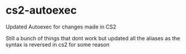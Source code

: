 # cs2-autoexec
Updated Autoexec for changes made in CS2

Still a bunch of things that dont work but updated all the aliases as the syntax is reversed in cs2 for some reason
